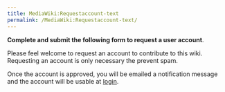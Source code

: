 ```yaml
---
title: MediaWiki:Requestaccount-text
permalink: /MediaWiki:Requestaccount-text/
---
```


**Complete and submit the following form to request a user account**.

Please feel welcome to request an account to contribute to this wiki. Requesting an account is only necessary the prevent spam.

Once the account is approved, you will be emailed a notification message and the account will be usable at [login](/Special:UserLogin "wikilink").